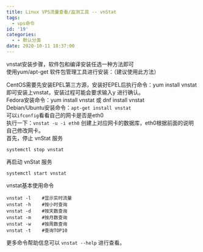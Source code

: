 ```yaml
---
title: Linux VPS流量查看/监测工具 -- vnStat
tags:
  - vps命令
id: '19'
categories:
  - - 默认分类
date: 2020-10-11 18:37:00
---
```


vnstat安装步骤，软件包和编译安装任选一种方法即可  
使用yum/apt-get 软件包管理工具进行安装：（建议使用此方法）
<!-- more -->
CentOS需要先安装EPEL第三方源，安装好EPEL后执行命令：yum install vnstat 即可安装上vnstat，安装过程可能会要求输入y 进行确认。  
Fedora安装命令：yum install vnstat 或 dnf install vnstat  
Debian/Ubuntu安装命令：`apt-get install vnstat`  
可以`ifconfig`看看自己的网卡是否是eth0  
执行一下：`vnstat -u -i eth0` 创建上对应网卡的数据库，eth0根据前面的说明自己修改网卡。  
首先，停止 vnStat 服务

```
systemctl stop vnstat
```

再启动 vnStat 服务

```
systemctl start vnstat
```

vnstat基本使用命令

```
vnstat -l    #显示实时流量
vnstat -h    #按小时查询
vnstat -d    #按天数查询
vnstat -m    #按月数查询
vnstat -w    #按周数查询
vnstat -t    #查询TOP10
```

更多命令帮助信息可以 `vnstat --help` 进行查看。